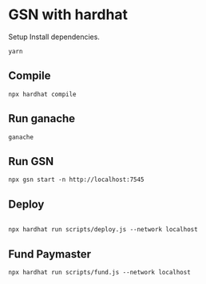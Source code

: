 # GSN with hardhat

Setup
Install dependencies.

```
yarn
```

## Compile

```
npx hardhat compile
```

## Run ganache

```
ganache
```

## Run GSN

```
npx gsn start -n http://localhost:7545
```

## Deploy

```

npx hardhat run scripts/deploy.js --network localhost

```

## Fund Paymaster

```
npx hardhat run scripts/fund.js --network localhost
```

